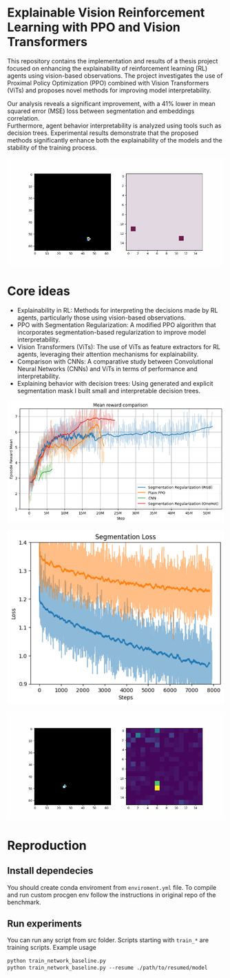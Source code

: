 # Explainable Vision Reinforcement Learning with PPO and Vision Transformers

This repository contains the implementation and results of a thesis project focused on enhancing the explainability of reinforcement learning (RL) agents using vision-based observations. 
The project investigates the use of Proximal Policy Optimization (PPO) combined with Vision Transformers (ViTs) and proposes novel methods for improving model interpretability.

 Our analysis reveals a significant improvement, with a 41% lower in mean squared error (MSE) loss between segmentation and embeddings correlation.  
 Furthermore, agent behavior interpretability is analyzed using tools such as decision trees. 
 Experimental results demonstrate that the proposed methods significantly enhance both the explainability of the models and the stability of the training process.
 
![segmentation gen](explain/segmentations_second-2.gif)


# Core ideas
* Explainability in RL: Methods for interpreting the decisions made by RL agents, particularly those using vision-based observations.
* PPO with Segmentation Regularization: A modified PPO algorithm that incorporates segmentation-based regularization to improve model interpretability.
* Vision Transformers (ViTs): The use of ViTs as feature extractors for RL agents, leveraging their attention mechanisms for explainability.
* Comparison with CNNs: A comparative study between Convolutional Neural Networks (CNNs) and ViTs in terms of performance and interpretability.
* Explaining behavior with decision trees: Using generated and explicit segmentation mask I built small and interpretable decision trees.

![rewards](plots/reward-comp.png)

![explainer](plots/comp-explainer-loss.png)

![attention](explain/attention-20250418-212536-WhenFactBe_69_v4.2.gif)

# Reproduction

## Install dependecies

You should create conda enviroment from `enviroment.yml` file. To compile and run custom procgen env follow the instructions in original repo of the benchmark.

## Run experiments

You can run any script from src folder. Scripts starting with `train_*` are training scripts. Example usage
```
python train_network_baseline.py
python train_network_baseline.py --resume ./path/to/resumed/model
```

